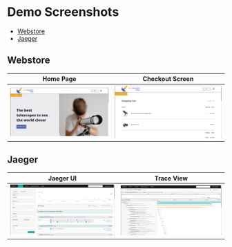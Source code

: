 # Demo Screenshots

- [Webstore](#webstore)
- [Jaeger](#jaeger)

## Webstore

| Home Page                                                                                                         | Checkout Screen                                                                                                    |
| ----------------------------------------------------------------------------------------------------------------- | ------------------------------------------------------------------------------------------------------------------ |
| [![Screenshot of store homepage](../docs/img/frontend-1.png)](../docs/img/frontend-1.png) | [![Screenshot of checkout screen](../docs/img/frontend-2.png)](../docs/img/frontend-2.png) |

## Jaeger

| Jaeger UI                                                                                                         | Trace View                                                                                                    |
| ----------------------------------------------------------------------------------------------------------------- | ------------------------------------------------------------------------------------------------------------------ |
| [![Screenshot of Jaeger UI](../docs/img/jaeger-ui.png)](../docs/img/jaeger-ui.png) | [![Screenshot of Trace View](../docs/img/jaeger-trace-view.png)](../docs/img/jaeger-trace-view.png) |
